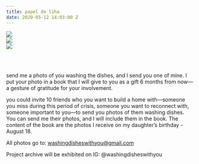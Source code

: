 ```yaml
---
title: papel de liha
date: 2020-05-12 14:03:00 Z
---
```


<img src="../uploads/washing1.jpg"/>

<br/>

<img src="../uploads/washing 2.3.jpg"/>

<br/>

<img src="../uploads/washing3.1.jpg"/>

<br/><br/>

send me a photo of you washing the dishes,
and I send you one of mine. I put your photo in a book that I will give to you as a gift 6 months from now—a gesture of gratitude for your involvement. 

you could invite 10 friends who you want to build a home with—someone you miss during this period of crisis, someone you want to reconnect with, someone important to you—to send you photos of them washing dishes. You can send me their photos, and I will include them in the book. The content of the book are the photos I receive on my daughter’s birthday - August 18.

All photos go to: washingdisheswithyou@gmail.com

Project archive will be exhibited on IG: @washingdisheswithyou